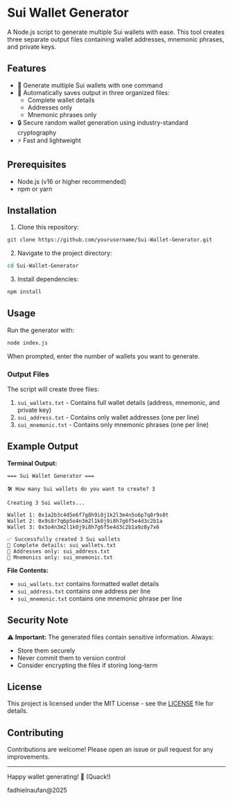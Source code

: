 # Sui Wallet Generator

A Node.js script to generate multiple Sui wallets with ease. This tool creates three separate output files containing wallet addresses, mnemonic phrases, and private keys.

## Features

- 🚀 Generate multiple Sui wallets with one command
- 📁 Automatically saves output in three organized files:
  - Complete wallet details
  - Addresses only
  - Mnemonic phrases only
- 🔒 Secure random wallet generation using industry-standard cryptography
- ⚡ Fast and lightweight

## Prerequisites

- Node.js (v16 or higher recommended)
- npm or yarn

## Installation

1. Clone this repository:
```bash
git clone https://github.com/yourusername/Sui-Wallet-Generator.git
```

2. Navigate to the project directory:
```bash
cd Sui-Wallet-Generator
```

3. Install dependencies:
```bash
npm install
```

## Usage

Run the generator with:
```bash
node index.js
```

When prompted, enter the number of wallets you want to generate.

### Output Files

The script will create three files:

1. `sui_wallets.txt` - Contains full wallet details (address, mnemonic, and private key)
2. `sui_address.txt` - Contains only wallet addresses (one per line)
3. `sui_mnemonic.txt` - Contains only mnemonic phrases (one per line)

## Example Output

**Terminal Output:**
```
=== Sui Wallet Generator ===

🛠️ How many Sui wallets do you want to create? 3

Creating 3 Sui wallets...

Wallet 1: 0x1a2b3c4d5e6f7g8h9i0j1k2l3m4n5o6p7q8r9s0t
Wallet 2: 0x9s8r7q6p5o4n3m2l1k0j9i8h7g6f5e4d3c2b1a
Wallet 3: 0x5o4n3m2l1k0j9i8h7g6f5e4d3c2b1a9z8y7x6

✅ Successfully created 3 Sui wallets
📁 Complete details: sui_wallets.txt
📁 Addresses only: sui_address.txt
📁 Mnemonics only: sui_mnemonic.txt
```

**File Contents:**
- `sui_wallets.txt` contains formatted wallet details
- `sui_address.txt` contains one address per line
- `sui_mnemonic.txt` contains one mnemonic phrase per line

## Security Note

⚠️ **Important:** The generated files contain sensitive information. Always:
- Store them securely
- Never commit them to version control
- Consider encrypting the files if storing long-term

## License

This project is licensed under the MIT License - see the [LICENSE](LICENSE) file for details.

## Contributing

Contributions are welcome! Please open an issue or pull request for any improvements.

---

Happy wallet generating! 🦆 (Quack!)

fadhielnaufan@2025
